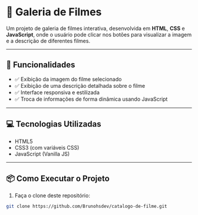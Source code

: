 # 🎥 Galeria de Filmes

Um projeto de galeria de filmes interativa, desenvolvida em **HTML**, **CSS** e **JavaScript**, onde o usuário pode clicar nos botões para visualizar a imagem e a descrição de diferentes filmes.

---

## 🎯 Funcionalidades

- ✅ Exibição da imagem do filme selecionado
- ✅ Exibição de uma descrição detalhada sobre o filme
- ✅ Interface responsiva e estilizada
- ✅ Troca de informações de forma dinâmica usando JavaScript

---

## 💻 Tecnologias Utilizadas

- HTML5
- CSS3 (com variáveis CSS)
- JavaScript (Vanilla JS)

---

## 📦 Como Executar o Projeto

1. Faça o clone deste repositório:
```bash
git clone https://github.com/Brunohsdev/catalogo-de-filme.git

